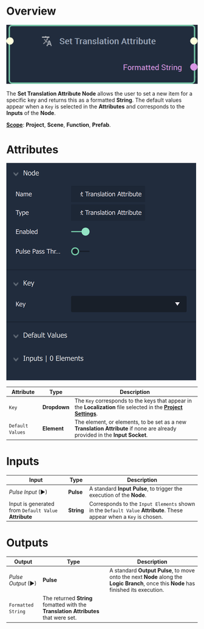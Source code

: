 # Overview

![The Set Translation Attribute Node.](../../.gitbook/assets/settranslationattnode.png)

The **Set Translation Attribute Node** allows the user to set a new item for a specific key and returns this as a formatted **String**. The default values appear when a `Key` is selected in the **Attributes** and corresponds to the **Inputs** of the **Node**.

[**Scope**](../overview.md#scopes): **Project**, **Scene**, **Function**, **Prefab**. 

# Attributes

![The Set Translation Attribute Node.](../../.gitbook/assets/settranslationnodeattributes.png)

|Attribute|Type|Description|
|---|---|---|
|`Key`|**Dropdown**|The `Key` corresponds to the keys that appear in the **Localization** file selected in the [**Project Settings**](../../modules/project-settings/localization.md).|
|`Default Values`|**Element**|The element, or elements, to be set as a new **Translation Attribute** if none are already provided in the **Input Socket**.|

# Inputs

|Input|Type|Description|
|---|---|---|
|*Pulse Input* (►)|**Pulse**|A standard **Input Pulse**, to trigger the execution of the **Node**.|
|Input is generated from `Default Value` **Attribute**|**String**|Corresponds to the `Input Elements` shown in the `Default Value` **Attribute**. These appear when a `Key` is chosen.|

# Outputs

|Output|Type|Description|
|---|---|---|
|*Pulse Output* (►)|**Pulse**|A standard **Output Pulse**, to move onto the next **Node** along the **Logic Branch**, once this **Node** has finished its execution.|
|`Formatted String`|The returned **String** fomatted with the **Translation Attributes** that were set.|



